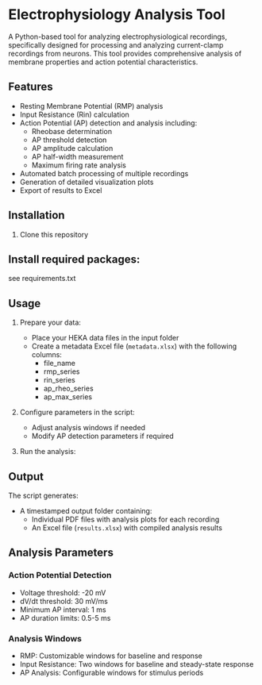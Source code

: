# Electrophysiology Analysis Tool

A Python-based tool for analyzing electrophysiological recordings, specifically designed for processing and analyzing current-clamp recordings from neurons. This tool provides comprehensive analysis of membrane properties and action potential characteristics.

## Features

- Resting Membrane Potential (RMP) analysis
- Input Resistance (Rin) calculation
- Action Potential (AP) detection and analysis including:
  - Rheobase determination
  - AP threshold detection
  - AP amplitude calculation
  - AP half-width measurement
  - Maximum firing rate analysis
- Automated batch processing of multiple recordings
- Generation of detailed visualization plots
- Export of results to Excel

## Installation

1. Clone this repository
## Install required packages:

see requirements.txt

## Usage

1. Prepare your data:
   - Place your HEKA data files in the input folder
   - Create a metadata Excel file (`metadata.xlsx`) with the following columns:
     - file_name
     - rmp_series
     - rin_series
     - ap_rheo_series
     - ap_max_series

2. Configure parameters in the script:
   - Adjust analysis windows if needed
   - Modify AP detection parameters if required

3. Run the analysis:

## Output

The script generates:
- A timestamped output folder containing:
  - Individual PDF files with analysis plots for each recording
  - An Excel file (`results.xlsx`) with compiled analysis results

## Analysis Parameters

### Action Potential Detection
- Voltage threshold: -20 mV
- dV/dt threshold: 30 mV/ms
- Minimum AP interval: 1 ms
- AP duration limits: 0.5-5 ms

### Analysis Windows
- RMP: Customizable windows for baseline and response
- Input Resistance: Two windows for baseline and steady-state response
- AP Analysis: Configurable windows for stimulus periods
